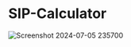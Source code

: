 # SIP-Calculator

![Screenshot 2024-07-05 235700](https://github.com/akshatraj27/SIP-Calculator/assets/88174048/420b2889-a478-4d26-a418-ff888d317b5d)

